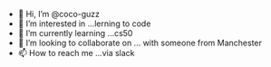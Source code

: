 - 👋 Hi, I’m @coco-guzz
- 👀 I’m interested in ...lerning to code
- 🌱 I’m currently learning ...cs50 
- 💞️ I’m looking to collaborate on ... with someone from Manchester
- 📫 How to reach me ...via slack

<!---
coco-guzz/coco-guzz is a ✨ special ✨ repository because its `README.md` (this file) appears on your GitHub profile.
You can click the Preview link to take a look at your changes.
--->
